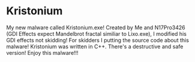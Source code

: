 # Kristonium
My new malware called Kristonium.exe! Created by Me and N17Pro3426 (GDI Effects expect Mandelbrot fractal similiar to Lixo.exe), I modified his GDI effects not skidding! For skidders I putting the source code about this malware! Kristonium was written in C++. There's a destructive and safe version! Enjoy this malware!!!

